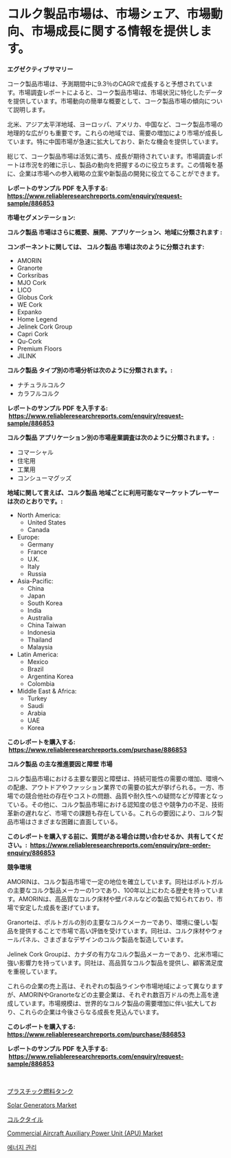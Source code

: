 <p><h1>コルク製品市場は、市場シェア、市場動向、市場成長に関する情報を提供します。</h1></p><p><strong>エグゼクティブサマリー</strong></p>
<p><p>コーク製品市場は、予測期間中に9.3％のCAGRで成長すると予想されています。市場調査レポートによると、コーク製品市場は、市場状況に特化したデータを提供しています。市場動向の簡単な概要として、コーク製品市場の傾向について説明します。</p><p>北米、アジア太平洋地域、ヨーロッパ、アメリカ、中国など、コーク製品市場の地理的な広がりも重要です。これらの地域では、需要の増加により市場が成長しています。特に中国市場が急速に拡大しており、新たな機会を提供しています。</p><p>総じて、コーク製品市場は活気に満ち、成長が期待されています。市場調査レポートは市況を的確に示し、製品の動向を把握するのに役立ちます。この情報を基に、企業は市場への参入戦略の立案や新製品の開発に役立てることができます。</p></p>
<p><strong>レポートのサンプル PDF を入手する: <a href="https://www.reliableresearchreports.com/enquiry/request-sample/886853">https://www.reliableresearchreports.com/enquiry/request-sample/886853</a></strong></p>
<p><strong>市場セグメンテーション:</strong></p>
<p><strong> コルク製品 市場はさらに概要、展開、アプリケーション、地域に分類されます :</strong></p>
<p><strong>コンポーネントに関しては、 コルク製品 市場は次のように分類されます: &nbsp;</strong></p>
<p><ul><li>AMORIN</li><li>Granorte</li><li>Corksribas</li><li>MJO Cork</li><li>LICO</li><li>Globus Cork</li><li>WE Cork</li><li>Expanko</li><li>Home Legend</li><li>Jelinek Cork Group</li><li>Capri Cork</li><li>Qu-Cork</li><li>Premium Floors</li><li>JILINK</li></ul></p>
<p><strong> コルク製品 タイプ別の市場分析は次のように分類されます。:</strong></p>
<p><ul><li>ナチュラルコルク</li><li>カラフルコルク</li></ul></p>
<p><strong>レポートのサンプル PDF を入手する: &nbsp;<a href="https://www.reliableresearchreports.com/enquiry/request-sample/886853">https://www.reliableresearchreports.com/enquiry/request-sample/886853</a></strong></p>
<p><strong> コルク製品 アプリケーション別の市場産業調査は次のように分類されます。:</strong></p>
<p><ul><li>コマーシャル</li><li>住宅用</li><li>工業用</li><li>コンシューマグッズ</li></ul></p>
<p><strong>地域に関して言えば、コルク製品 地域ごとに利用可能なマーケットプレーヤーは次のとおりです。:</strong></p>
<p><ul>
    <li>
        North America:
        <ul>
            <li>United States</li>
            <li>Canada</li>
        </ul>
    </li>
    <li>
        Europe:
        <ul>
            <li>Germany</li>
            <li>France</li>
            <li>U.K.</li>
            <li>Italy</li>
            <li>Russia</li>
        </ul>
    </li>
    <li>
        Asia-Pacific:
        <ul>
            <li>China</li>
            <li>Japan</li>
            <li>South Korea</li>
            <li>India</li>
            <li>Australia</li>
            <li>China Taiwan</li>
            <li>Indonesia</li>
            <li>Thailand</li>
            <li>Malaysia</li>
        </ul>
    </li>
    <li>
        Latin America:
        <ul>
            <li>Mexico</li>
            <li>Brazil</li>
            <li>Argentina Korea</li>
            <li>Colombia</li>
        </ul>
    </li>
    <li>
        Middle East & Africa:
        <ul>
            <li>Turkey</li>
            <li>Saudi</li>
            <li>Arabia</li>
            <li>UAE</li>
            <li>Korea</li>
        </ul>
    </li>
    </ul></p>
<p><strong>このレポートを購入する: &nbsp;<a href="https://www.reliableresearchreports.com/purchase/886853">https://www.reliableresearchreports.com/purchase/886853</a></strong></p>
<p><strong>コルク製品 の主な推進要因と障壁 市場</strong></p>
<p><p>コルク製品市場における主要な要因と障壁は、持続可能性の需要の増加、環境への配慮、アウトドアやファッション業界での需要の拡大が挙げられる。一方、市場での競合他社の存在やコストの問題、品質や耐久性への疑問などが障害となっている。その他に、コルク製品市場における認知度の低さや競争力の不足、技術革新の遅れなど、市場での課題も存在している。これらの要因により、コルク製品市場はさまざまな困難に直面している。</p></p>
<p><strong>このレポートを購入する前に、質問がある場合は問い合わせるか、共有してください。:&nbsp; <a href="https://www.reliableresearchreports.com/enquiry/pre-order-enquiry/886853">https://www.reliableresearchreports.com/enquiry/pre-order-enquiry/886853</a></strong></p>
<p><strong>競争環境</strong></p>
<p><p>AMORINは、コルク製品市場で一定の地位を確立しています。同社はポルトガルの主要なコルク製品メーカーの1つであり、100年以上にわたる歴史を持っています。AMORINは、高品質なコルク床材や壁パネルなどの製品で知られており、市場で安定した成長を遂げています。</p><p>Granorteは、ポルトガルの別の主要なコルクメーカーであり、環境に優しい製品を提供することで市場で高い評価を受けています。同社は、コルク床材やウォールパネル、さまざまなデザインのコルク製品を製造しています。</p><p>Jelinek Cork Groupは、カナダの有力なコルク製品メーカーであり、北米市場に強い影響力を持っています。同社は、高品質なコルク製品を提供し、顧客満足度を重視しています。</p><p>これらの企業の売上高は、それぞれの製品ラインや市場地域によって異なりますが、AMORINやGranorteなどの主要企業は、それぞれ数百万ドルの売上高を達成しています。市場規模は、世界的なコルク製品の需要増加に伴い拡大しており、これらの企業は今後さらなる成長を見込んでいます。</p></p>
<p><strong>このレポートを購入する: &nbsp; <a href="https://www.reliableresearchreports.com/purchase/886853">https://www.reliableresearchreports.com/purchase/886853</a></strong></p>
<p><strong>レポートのサンプル PDF を入手する: &nbsp;<a href="https://www.reliableresearchreports.com/enquiry/request-sample/886853">https://www.reliableresearchreports.com/enquiry/request-sample/886853</a></strong><strong></strong></p>
<p>&nbsp;</p>
<p><p><a href="https://github.com/cbigkbh02719/Market-Research-Report-List-1/blob/main/928039816173.md">プラスチック燃料タンク</a></p><p><a href="https://github.com/angelajermaine/Market-Research-Report-List-2/blob/main/solar-generators-market.md">Solar Generators Market</a></p><p><a href="https://github.com/ReganWisoky2023/Market-Research-Report-List-1/blob/main/745420116174.md">コルクタイル</a></p><p><a href="https://issuu.com/reportprime-2/docs/commercial-aircraft-auxiliary-power-unit-apu-marke">Commercial Aircraft Auxiliary Power Unit (APU) Market</a></p><p><a href="https://github.com/vsr06p4p49/Market-Research-Report-List-1/blob/main/160555115002.md">에너지 관리</a></p></p>